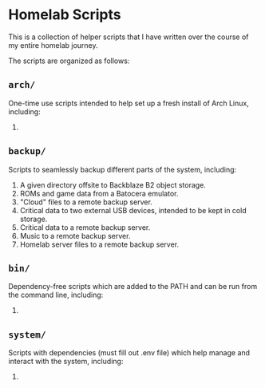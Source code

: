 # Homelab Scripts

This is a collection of helper scripts that I have written over the course of my entire homelab journey.

The scripts are organized as follows:

## `arch/`

One-time use scripts intended to help set up a fresh install of Arch Linux, including:

1. 

## `backup/`

Scripts to seamlessly backup different parts of the system, including:

1. A given directory offsite to Backblaze B2 object storage.
2. ROMs and game data from a Batocera emulator.
3. "Cloud" files to a remote backup server.
4. Critical data to two external USB devices, intended to be kept in cold storage.
5. Critical data to a remote backup server.
6. Music to a remote backup server.
7. Homelab server files to a remote backup server.

## `bin/`

Dependency-free scripts which are added to the PATH and can be run from the command line, including:

1. 

## `system/`

Scripts with dependencies (must fill out .env file) which help manage and interact with the system, including:

1. 
